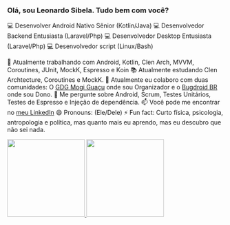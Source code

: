 ### Olá, sou Leonardo Sibela. Tudo bem com você?
:computer: Desenvolver Android Nativo Sênior (Kotlin/Java)
:computer: Desenvolvedor Backend Entusiasta (Laravel/Php)
:computer: Desenvolvedor Desktop Entusiasta (Laravel/Php)
:computer: Desenvolvedor script (Linux/Bash)

🔭 Atualmente trabalhando com Android, Kotlin, Clen Arch, MVVM, Coroutines, JUnit, MockK, Espresso e Koin
📚 Atualmente estudando Clen Archtecture, Coroutines e MockK.
👯 Atualmente eu colaboro com duas comunidades: O [GDG Mogi Guaçu](https://www.facebook.com/gdgmogiguacu) onde sou Organizador e o [Bugdroid BR](https://chat.whatsapp.com/HwXCbOotb2QAU5UfxXSlpg) onde sou Dono.
💬 Me pergunte sobre Android, Scrum, Testes Unitários, Testes de Espresso e Injeção de dependência.
📫 Você pode me encontrar no [meu LinkedIn](https://www.linkedin.com/in/leonardosibela/)
😄 Pronouns: (Ele/Dele)
⚡ Fun fact: Curto física, psicologia, antropologia e política, mas quanto mais eu aprendo, mas eu descubro que não sei nada.

<div>
  <a href="https://github.com/leonardosibela">
  <img height="180em" src="https://github-readme-stats.vercel.app/api?username=leonardosibela&show_icons=true&theme=dracula&include_all_commits=true&count_private=true"/>
  <img height="180em" src="https://github-readme-stats.vercel.app/api/top-langs/?username=leonardosibela&layout=compact&langs_count=7&theme=dracula"/>
</div> 
